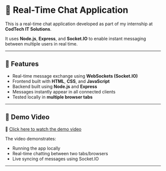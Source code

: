 # 💬 Real-Time Chat Application

This is a real-time chat application developed as part of my internship at **CodTech IT Solutions**.

It uses **Node.js**, **Express**, and **Socket.IO** to enable instant messaging between multiple users in real time.

---

## 🚀 Features

- Real-time message exchange using **WebSockets (Socket.IO)**
- Frontend built with **HTML**, **CSS**, and **JavaScript**
- Backend built using **Node.js** and **Express**
- Messages instantly appear in all connected clients
- Tested locally in **multiple browser tabs**

---

## 🎥 Demo Video

🔗 [Click here to watch the demo video](https://drive.google.com/file/d/1RgwSSBNf0oiV7bbIhNVhvsyM8vvW0VQN/view?usp=sharing)

The video demonstrates:
- Running the app locally
- Real-time chatting between two tabs/browsers
- Live syncing of messages using Socket.IO

---



